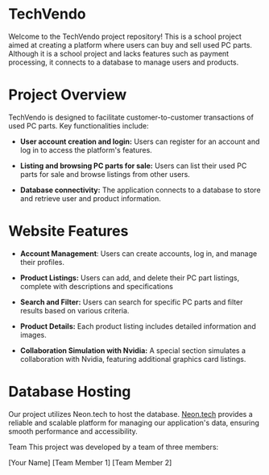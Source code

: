 # TechVendo

Welcome to the TechVendo project repository! This is a school project aimed at creating a platform where users can buy and sell used PC parts. Although it is a school project and lacks features such as payment processing, it connects to a database to manage users and products.

# Project Overview
TechVendo is designed to facilitate customer-to-customer transactions of used PC parts. Key functionalities include:

- **User account creation and login:** Users can register for an account and log in to access the platform's features.

- **Listing and browsing PC parts for sale:** Users can list their used PC parts for sale and browse listings from other users.

- **Database connectivity:** The application connects to a database to store and retrieve user and product information.


# Website Features
- **Account Management**: Users can create accounts, log in, and manage their profiles.

- **Product Listings:** Users can add, and delete their PC part listings, complete with descriptions and specifications

- **Search and Filter:** Users can search for specific PC parts and filter results based on various criteria.

- **Product Details:** Each product listing includes detailed information and images.

- **Collaboration Simulation with Nvidia:** A special section simulates a collaboration with Nvidia, featuring additional graphics card listings.

# Database Hosting
Our project utilizes Neon.tech to host the database. [Neon.tech](neon.tech) provides a reliable and scalable platform for managing our application's data, ensuring smooth performance and accessibility.

Team
This project was developed by a team of three members:

[Your Name]
[Team Member 1]
[Team Member 2]
